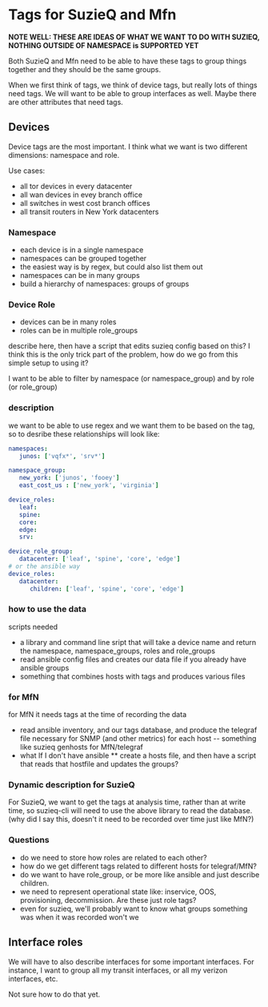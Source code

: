 # Tags for SuzieQ and Mfn

__NOTE WELL: THESE ARE IDEAS OF WHAT WE WANT TO DO WITH SUZIEQ, NOTHING OUTSIDE OF NAMESPACE is SUPPORTED YET__

Both SuzieQ and Mfn need to be able to have these tags to group things together and they should be the same groups.

When we first think of tags, we think of device tags, but really lots of things need tags. We will want to be able to group interfaces as well. Maybe there are other attributes that need tags.

## Devices

Device tags are the most important. I think what we want is two different dimensions: namespace and role.

Use cases:

* all tor devices in every datacenter
* all wan devices in evey branch office
* all switches in west cost branch offices
* all transit routers in New York datacenters

### Namespace

* each device is in a single namespace
* namespaces can be grouped together
* the easiest way is by regex, but could also list them out
* namespaces can be in many groups
* build a hierarchy of namespaces: groups of groups

### Device Role

* devices can be in many roles
* roles can be in multiple role_groups

 describe here, then have a script that edits suzieq config based on this?
  I think this is the only trick part of the problem, how do we go from this simple setup to using it?

 I want to be able to filter by namespace (or namespace_group) and by role (or role_group)

### description

we want to be able to use regex and we want them to be based on the tag, so to desribe these relationships will look like:

``` YAML
namespaces:
   junos: ['vqfx*', 'srv*']

namespace_group:
   new_york: ['junos', 'fooey']
   east_cost_us : ['new_york', 'virginia']

device_roles:
   leaf:
   spine:
   core:
   edge:
   srv:

device_role_group:
   datacenter: ['leaf', 'spine', 'core', 'edge']
# or the ansible way
device_roles:
   datacenter:
      children: ['leaf', 'spine', 'core', 'edge']
```

### how to use the data

scripts needed

* a library and command line sript that will take a device name and return the namespace, namespace_groups, roles and role_groups
* read ansible config files and creates our data file if you already have ansible groups
* something that combines hosts with tags and produces various files

### for MfN

for MfN it needs tags at the time of recording the data

* read ansible inventory, and our tags database, and produce the telegraf file necessary for SNMP (and other metrics) for each host -- something like suzieq genhosts for MfN/telegraf
* what If I don't have ansible
** create a hosts file, and then have a script that reads that hostfile and updates the groups? 

### Dynamic description for SuzieQ

For SuzieQ, we want to get the tags at analysis time, rather than at write time, so suzieq-cli will need to use the above library to read the database. (why did I say this, doesn't it need to be recorded over time just like MfN?)

### Questions

* do we need to store how roles are related to each other?
* how do we get different tags related to different hosts for telegraf/MfN?
* do we want to have role_group, or be more like ansible and just describe children.
* we need to represent operational state like: inservice, OOS, provisioning, decommission. Are these just role tags?
* even for suzieq, we'll probably want to know what groups something was when it was recorded won't we

## Interface roles

We will have to also describe interfaces for some important interfaces. For instance, I want to group all my transit interfaces, or all my verizon interfaces, etc.

Not sure how to do that yet.
